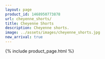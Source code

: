 ```yaml
---
layout: page
product_id: 1468950773878
url: cheyenne_shorts/
title: Cheyenne Shorts
description: Cheyenne shorts. 
image: ../assets/images/cheyenne_shorts.jpg
new_arrival: true
---
```


{% include product_page.html %}
